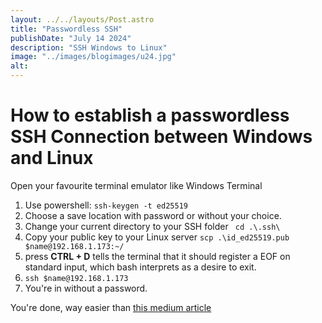 ```yaml
---
layout: ../../layouts/Post.astro
title: "Passwordless SSH"
publishDate: "July 14 2024"
description: "SSH Windows to Linux"
image: "../images/blogimages/u24.jpg"
alt: 
---
```


# How to establish a passwordless SSH Connection between Windows and Linux

Open your favourite terminal emulator like Windows Terminal

1. Use powershell: ```ssh-keygen -t ed25519```
2. Choose a save location with password or without your choice.
3. Change your current directory to your SSH folder ``` cd .\.ssh\```
4. Copy your public key to your Linux server ```scp .\id_ed25519.pub $name@192.168.1.173:~/```
5. press **CTRL + D** tells the terminal that it should register a EOF on standard input, which bash interprets as a desire to exit.
6. ```ssh $name@192.168.1.173```
7. You're in without a password.


You're done, way easier than [this medium article](https://medium.com/@ramon.solodezaldivar/how-to-establish-a-passwordless-ssh-s-connection-between-windows-and-linux-c75a948513b2)